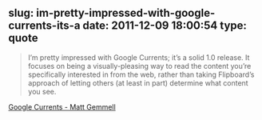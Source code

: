 slug: im-pretty-impressed-with-google-currents-its-a
date: 2011-12-09 18:00:54
type: quote
---

> I’m pretty impressed with Google Currents; it’s a solid 1.0 release. It focuses on being a visually-pleasing way to read the content you’re specifically interested in from the web, rather than taking Flipboard’s approach of letting others (at least in part) determine what content you see.

[Google Currents - Matt Gemmell](http://mattgemmell.com/2011/12/09/google-currents/)
